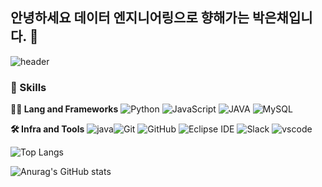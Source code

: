 ## 안녕하세요 데이터 엔지니어링으로 향해가는 박은채입니다. 👋
![header](https://capsule-render.vercel.app/api?type=venom&color=timeAuto&height=360&text=Good+day+to+study&fontSize=69&fontAlign=50&fontAlignY=50&desc=&descSize=20&descAlign=50&descAlignY=60)


### 🦾 Skills
**🧑‍💻 Lang and Frameworks**
![Python](https://img.shields.io/badge/python-3776AB.svg?&style=for-the-badge&logo=python&logoColor=white) ![JavaScript](https://img.shields.io/badge/javascript-F7DF1E.svg?&style=for-the-badge&logo=javascript&logoColor=white) ![JAVA](https://img.shields.io/badge/Java-000000.svg?&style=for-the-badge) ![MySQL](https://img.shields.io/badge/mysql-4479A1.svg?&style=for-the-badge&logo=mysql&logoColor=white) 

**🛠️ Infra and Tools**
![java](https://img.shields.io/badge/java-ffffff.svg?&style=for-the-badge&logo=openjdk&logoColor=black)![Git](https://img.shields.io/badge/git-F05032.svg?&style=for-the-badge&logo=git&logoColor=white) ![GitHub](https://img.shields.io/badge/github-181717.svg?&style=for-the-badge&logo=github&logoColor=white) ![Eclipse IDE](https://img.shields.io/badge/eclipseide-2C2255.svg?&style=for-the-badge&logo=eclipseide&logoColor=white) ![Slack](https://img.shields.io/badge/slack-4A154B.svg?&style=for-the-badge&logo=slack&logoColor=white) ![vscode](https://img.shields.io/badge/vscode-007ACC.svg?&style=for-the-badge&logo=visualstudiocode&logoColor=white)

![Top Langs](https://github-readme-stats.vercel.app/api/top-langs/?username=eunchaipark)


![Anurag's GitHub stats](https://github-readme-stats.vercel.app/api?username=eunchaipark&hide=contribs,prs&show_icons=true&theme=gray)
